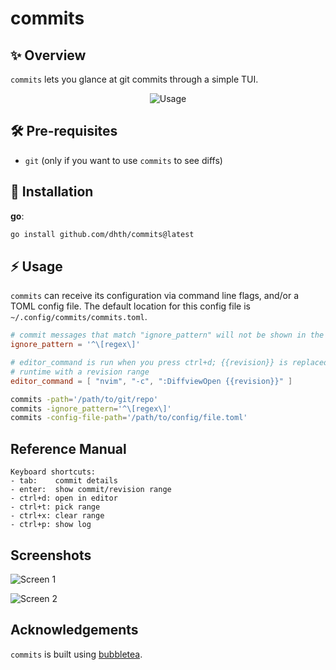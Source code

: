 # commits

✨ Overview
---

`commits` lets you glance at git commits through a simple TUI.

<p align="center">
  <img src="https://tools.dhruvs.space/images/commits/commits.gif" alt="Usage" />
</p>

🛠️ Pre-requisites
---

- `git` (only if you want to use `commits` to see diffs)

💾 Installation
---

**go**:

```sh
go install github.com/dhth/commits@latest
```

⚡️ Usage
---

`commits` can receive its configuration via command line flags, and/or a TOML
config file. The default location for this config file is
`~/.config/commits/commits.toml`.

```toml
# commit messages that match "ignore_pattern" will not be shown in the TUI list
ignore_pattern = '^\[regex\]'

# editor_command is run when you press ctrl+d; {{revision}} is replaced at
# runtime with a revision range
editor_command = [ "nvim", "-c", ":DiffviewOpen {{revision}}" ]
```

```bash
commits -path='/path/to/git/repo'
commits -ignore_pattern='^\[regex\]'
commits -config-file-path='/path/to/config/file.toml'
```

Reference Manual
---

```
Keyboard shortcuts:
- tab:    commit details
- enter:  show commit/revision range
- ctrl+d: open in editor
- ctrl+t: pick range
- ctrl+x: clear range
- ctrl+p: show log
```

Screenshots
---

![Screen 1](https://tools.dhruvs.space/images/commits/commits-1.png)

![Screen 2](https://tools.dhruvs.space/images/commits/commits-2.png)

Acknowledgements
---

`commits` is built using [bubbletea][1].

[1]: https://github.com/charmbracelet/bubbletea
